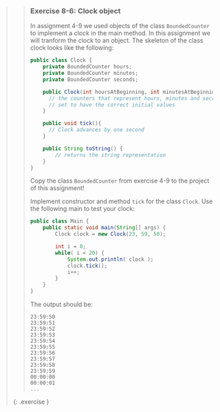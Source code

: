 >> ### Exercise 8-6: Clock object
>>
>> In assignment 4-9 we used objects of the class `BoundedCounter` to implement a clock in the main method. In this assignment we will tranform the clock to an object. The skeleton of the class clock looks like the following:
>>
>>```java
>> public class Clock {
>>     private BoundedCounter hours;
>>     private BoundedCounter minutes;
>>     private BoundedCounter seconds;
>>
>>     public Clock(int hoursAtBeginning, int minutesAtBeginning, int secondsAtBeginning) {
>>       // the counters that represent hours, minutes and seconds are created and
>>       // set to have the correct initial values
>>     }
>>
>>     public void tick(){
>>       // Clock advances by one second
>>     }
>>
>>     public String toString() {
>>         // returns the string representation
>>     }
>> }
>>```
>>
>> Copy the class `BoundedCounter` from exercise 4-9 to the project of this assignment!
>>
>> Implement constructor and method `tick` for the class `Clock`. Use the following main to test your clock:
>>
>>```java
>> public class Main {
>>     public static void main(String[] args) {
>>         Clock clock = new Clock(23, 59, 50);
>>
>>         int i = 0;
>>         while( i < 20) {
>>             System.out.println( clock );
>>             clock.tick();
>>             i++;
>>         }
>>     }
>> }
>>```
>>
>> The output should be:
>>
>>```output
>> 23:59:50
>> 23:59:51
>> 23:59:52
>> 23:59:53
>> 23:59:54
>> 23:59:55
>> 23:59:56
>> 23:59:57
>> 23:59:58
>> 23:59:59
>> 00:00:00
>> 00:00:01
>> ...
>>```
>>
>{: .exercise }